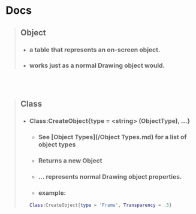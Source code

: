 # Docs

> ## Object
> - ### a table that represents an on-screen object.
> - ### works just as a normal Drawing object would.

<br>
</br>

> ## Class
> 
> - ### Class:CreateObject{type = \<string\> (ObjectType), ...}
>    - ### See [Object Types](/Object Types.md) for a list of object types
>    - ### Returns a new Object
>    - ### ... represents normal Drawing object properties.
>    - ### example:
>    ```lua
>    Class:CreateObject{type = 'Frame', Transparency = .5}
>    ```
